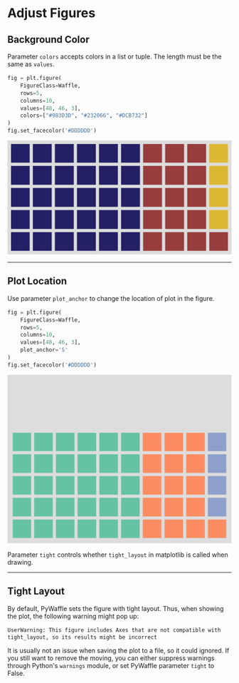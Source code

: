 # Adjust Figures

## Background Color
Parameter `colors` accepts colors in a list or tuple. The length must be the same as `values`.

```python
fig = plt.figure(
    FigureClass=Waffle,
    rows=5,
    columns=10,
    values=[48, 46, 3],
    colors=["#983D3D", "#232066", "#DCB732"]
)
fig.set_facecolor('#DDDDDD')
```

<img class="img_middle" alt="Adjust Figures - Change Background Color" src="https://raw.githubusercontent.com/gyli/PyWaffle/master/examples/docs/adjust_figure_change_background.svg?sanitize=true">

---

## Plot Location

Use parameter `plot_anchor` to change the location of plot in the figure.

```python
fig = plt.figure(
    FigureClass=Waffle,
    rows=5,
    columns=10,
    values=[48, 46, 3],
    plot_anchor='S'
)
fig.set_facecolor('#DDDDDD')
```

<img class="img_middle" alt="Adjust Figures - Change Plot Location" src="https://raw.githubusercontent.com/gyli/PyWaffle/master/examples/docs/adjust_figure_location.svg?sanitize=true">

Parameter `tight` controls whether `tight_layout` in matplotlib is called when drawing.

---

## Tight Layout

By default, PyWaffle sets the figure with tight layout. Thus, when showing the plot, the following warning might pop up:

```
UserWarning: This figure includes Axes that are not compatible with tight_layout, so its results might be incorrect
```

It is usually not an issue when saving the plot to a file, so it could ignored. If you still want to remove the moving, you can either suppress warnings through Python's `warnings` module, or set PyWaffle parameter `tight` to False.